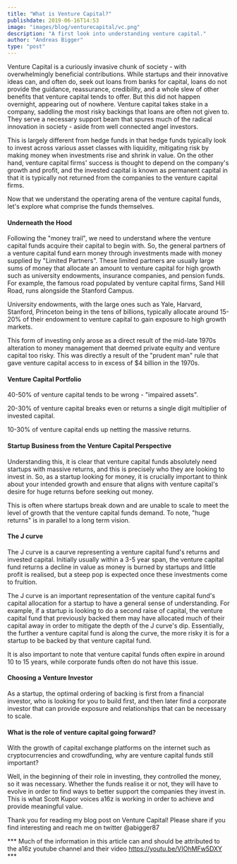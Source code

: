 ```yaml
---
title: "What is Venture Capital?"
publishdate: 2019-06-16T14:53
image: "images/blog/venturecapital/vc.png"
description: "A first look into understanding venture capital."
author: "Andreas Bigger"
type: "post"
---
```


Venture Capital is a curiously invasive chunk of society - with overwhelmingly beneficial contributions. While startups and their innovative ideas can, and often do, seek out loans from banks for capital, loans do not provide the guidance, reassurance, credibility, and a whole slew of other benefits that venture capital tends to offer. But this did not happen overnight, appearing out of nowhere. Venture capital takes stake in a company, saddling the most risky backings that loans are often not given to. They serve a necessary support beam that spures much of the radical innovation in society - aside from well connected angel investors.

This is largely different from hedge funds in that hedge funds typically look to invest across various asset classes with liquidity, mitigating risk by making money when investments rise and shrink in value. On the other hand, venture capital firms' success is thought to depend on the company's growth and profit, and the invested capital is known as permanent capital in that it is typically not returned from the companies to the venture capital firms.

Now that we understand the operating arena of the venture capital funds, let's explore what comprise the funds themselves.

#### Underneath the Hood

Following the "money trail", we need to understand where the venture capital funds acquire their capital to begin with. So, the general partners of a venture capital fund earn money through investments made with money supplied by "Limited Partners". These limited partners are usually large sums of money that allocate an amount to venture capital for high growth such as university endowments, insurance companies, and pension funds. For example, the famous road populated by venture capital firms, Sand Hill Road, runs alongside the Stanford Campus. 

University endowments, with the large ones such as Yale, Harvard, Stanford, Princeton being in the tens of billions, typically allocate around 15-20% of their endowment to venture capital to gain exposure to high growth markets.

This form of investing only arose as a direct result of the mid-late 1970s alteration to money management that deemed private equity and venture capital too risky. This was directly a result of the "prudent man" rule that gave venture capital access to in excess of $4 billion in the 1970s.

#### Venture Capital Portfolio

40-50% of venture capital tends to be wrong - "impaired assets".

20-30% of venture capital breaks even or returns a single digit multiplier of invested capital.

10-30% of venture capital ends up netting the massive returns.

#### Startup Business from the Venture Capital Perspective

Understanding this, it is clear that venture capital funds absolutely need startups with massive returns, and this is precisely who they are looking to invest in. So, as a startup looking for money, it is crucially important to think about your intended growth and ensure that aligns with venture capital's desire for huge returns before seeking out money. 

This is often where startups break down and are unable to scale to meet the level of growth that the venture capital funds demand. To note, "huge returns" is in parallel to a long term vision.

#### The J curve

The J curve is a caurve representing a venture capital fund's returns and invested capital. Initially usually within a 3-5 year span, the venture capital fund returns a decline in value as money is burned by startups and little profit is realised, but a steep pop is expected once these investments come to fruition. 

The J curve is an important representation of the venture capital fund's capital allocation for a startup to have a general sense of understanding. For example, if a startup is looking to do a second raise of capital, the venture capital fund that previously backed them may have allocated much of their capital away in order to mitigate the depth of the J curve's dip. Essentially, the further a venture capital fund is along the curve, the more risky it is for a startup to be backed by that venture capital fund.

It is also important to note that venture capital funds often expire in around 10 to 15 years, while corporate funds often do not have this issue.

#### Choosing a Venture Investor

As a startup, the optimal ordering of backing is first from a financial investor, who is looking for you to build first, and then later find a corporate investor that can provide exposure and relationships that can be necessary to scale.

#### What is the role of venture capital going forward?

With the growth of capital exchange platforms on the internet such as cryptocurrencies and crowdfunding, why are venture capital funds still important? 

Well, in the beginning of their role in investing, they controlled the money, so it was necessary. Whether the funds realise it or not, they will have to evolve in order to find ways to better support the companies they invest in. This is what Scott Kupor voices a16z is working in order to achieve and provide meaningful value.

Thank you for reading my blog post on Venture Capital! Please share if you find interesting and reach me on twitter @abigger87

*** Much of the information in this article can and should be attributed to the a16z youtube channel and their video https://youtu.be/VIOhMFw5DXY ***